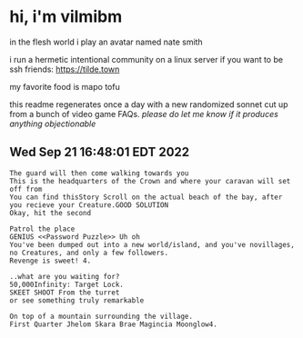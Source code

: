 # hi, i'm vilmibm

in the flesh world i play an avatar named nate smith

i run a hermetic intentional community on a linux server if you want to be ssh friends: https://tilde.town

my favorite food is mapo tofu

this readme regenerates once a day with a new randomized sonnet cut up from a bunch of video game FAQs.
_please do let me know if it produces anything objectionable_

## Wed Sep 21 16:48:01 EDT 2022

    The guard will then come walking towards you
    This is the headquarters of the Crown and where your caravan will set off from
    You can find thisStory Scroll on the actual beach of the bay, after you recieve your Creature.GOOD SOLUTION
    Okay, hit the second
    
    Patrol the place
    GENIUS <<Password Puzzle>> Uh oh
    You've been dumped out into a new world/island, and you've novillages, no Creatures, and only a few followers.
    Revenge is sweet! 4.
    
    ..what are you waiting for?
    50,000Infinity: Target Lock.
    SKEET SHOOT From the turret
    or see something truly remarkable
    
    On top of a mountain surrounding the village.
    First Quarter Jhelom Skara Brae Magincia Moonglow4.
